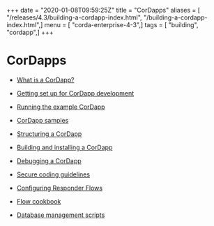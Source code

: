 +++
date = "2020-01-08T09:59:25Z"
title = "CorDapps"
aliases = [ "/releases/4.3/building-a-cordapp-index.html", "/building-a-cordapp-index.html",]
menu = [ "corda-enterprise-4-3",]
tags = [ "building", "cordapp",]
+++


# CorDapps


* [What is a CorDapp?](cordapp-overview.md)

* [Getting set up for CorDapp development](getting-set-up.md)

* [Running the example CorDapp](tutorial-cordapp.md)

* [CorDapp samples](building-a-cordapp-samples.md)

* [Structuring a CorDapp](writing-a-cordapp.md)

* [Building and installing a CorDapp](cordapp-build-systems.md)

* [Debugging a CorDapp](debugging-a-cordapp.md)

* [Secure coding guidelines](secure-coding-guidelines.md)

* [Configuring Responder Flows](flow-overriding.md)

* [Flow cookbook](flow-cookbook.md)

* [Database management scripts](database-management.md)



